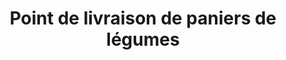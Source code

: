 ---
title: "Point de livraison de paniers de légumes"
url: /illkirch-graffenstaden/point-de-livraison-de-paniers-de-legumes/
shop: ferme
---